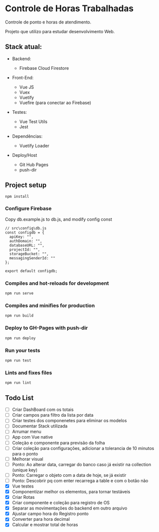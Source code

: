 # Controle de Horas Trabalhadas

Controle de ponto e horas de atendimento.

Projeto que utilizo para estudar desenvolvimento Web.


## Stack atual:
 - Backend:
    - Firebase Cloud Firestore

 - Front-End:
    - Vue JS
    - Vuex
    - Vuetify
    - Vuefire (para conectar ao Firebase)

 - Testes:
    - Vue Test Utils
    - Jest

 - Dependências:
    - Vuetify Loader

 - Deploy/Host
    - Git Hub Pages
    - push-dir


## Project setup
```
npm install
```

### Configure Firebase
Copy db.example.js to db.js, and modify config const
```
// src\config\db.js
const configdb = {
  apiKey: "",
  authDomain: "",
  databaseURL: "",
  projectId: "",
  storageBucket: "",
  messagingSenderId: ""
};

export default configdb;
```

### Compiles and hot-reloads for development
```
npm run serve
```

### Compiles and minifies for production
```
npm run build
```

### Deploy to GH-Pages with push-dir
```
npm run deploy
```

### Run your tests

``` language:javascript
npm run test
```

### Lints and fixes files

``` language:javascript
npm run lint
```

## Todo List

- [ ] Criar DashBoard com os totais
- [ ] Criar campos para filtro da lista por data
- [ ] Criar testes dos componenetes para eliminar os modelos
- [ ] Documentar Stack utilizada
- [ ] Arrumar menu
- [ ] App com Vue native
- [ ] Coleção e componente para previsão da folha
- [ ] Criar coleção para configurações, adicionar a tolerancia de 10 minutos para o ponto
- [ ] Melhorar visual
- [ ] Ponto: Ao alterar data, carregar do banco caso já existir na collection (unique key)
- [ ] Ponto: Carregar o objeto com a data de hoje, se já existir
- [ ] Ponto: Descobrir pq com enter recarrega a table e com o botão não
- [X] Vue testes
- [X] Componentizar melhor os elementos, para tornar testáveis
- [X] Criar Rotas
- [X] Criar componente e coleção para registro de OS
- [X] Separar as movimentações do backend em outro arquivo
- [X] Ajustar campo hora do Registro ponto
- [X] Converter para hora decimal
- [X] Calcular e mostrar total de horas
